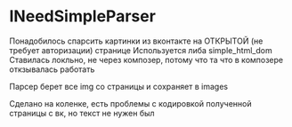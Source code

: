 # INeedSimpleParser

Понадобилось спарсить картинки из вконтакте на ОТКРЫТОЙ (не требует авторизации) странице
Используется либа simple_html_dom
Ставилась локльно, не через композер, потому что та что в композере откзывалась работать

Парсер берет все img со страницы и сохраняет в images

Сделано на коленке, есть проблемы с кодировкой полученной страницы с вк, но текст не нужен был